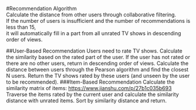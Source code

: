 #Recommendation Algorithm  
Calculate the distance from other users through collaborative filtering.  
If the number of users is insufficient and the number of recommendations is less than 15,  
it will automatically fill in a part from all unrated TV shows in descending order of views.  

##User-Based Recommendation
Users need to rate TV shows. Calculate the similarity based on the rated part of the user. If the user has not rated or there are no other users, return in descending order of views.
Calculate the distance between users through the Pearson algorithm and find the closest N users. Return the TV shows rated by these users (and unseen by the user to be recommended).
###Item-Based Recommendation
Calculate the similarity matrix of items: https://www.jianshu.com/p/27b1c035b693
Traverse the items rated by the current user and calculate the similarity distance with unrated items.
Sort by similarity distance and return.
